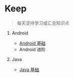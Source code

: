 # Keep
> 每天坚持学习或汇总知识点

1. Android
    - [Android 基础]
    - Android 进阶

2. Java
    - [Java 基础]
    
    
    
[Android 基础]:https://github.com/yangsanning/Keep/tree/master/Android%20%E5%9F%BA%E7%A1%80

[Java 基础]:https://github.com/yangsanning/Keep/tree/master/Java%20%E5%9F%BA%E7%A1%80
